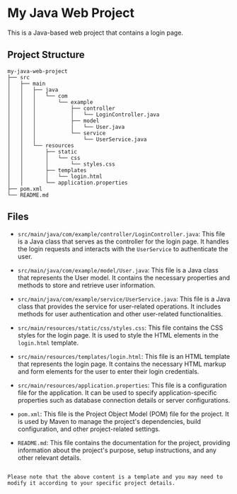 # My Java Web Project

This is a Java-based web project that contains a login page.

## Project Structure

```
my-java-web-project
├── src
│   ├── main
│   │   ├── java
│   │   │   └── com
│   │   │       └── example
│   │   │           ├── controller
│   │   │           │   └── LoginController.java
│   │   │           ├── model
│   │   │           │   └── User.java
│   │   │           └── service
│   │   │               └── UserService.java
│   │   └── resources
│   │       ├── static
│   │       │   └── css
│   │       │       └── styles.css
│   │       ├── templates
│   │       │   └── login.html
│   │       └── application.properties
├── pom.xml
└── README.md
```

## Files

- `src/main/java/com/example/controller/LoginController.java`: This file is a Java class that serves as the controller for the login page. It handles the login requests and interacts with the `UserService` to authenticate the user.

- `src/main/java/com/example/model/User.java`: This file is a Java class that represents the User model. It contains the necessary properties and methods to store and retrieve user information.

- `src/main/java/com/example/service/UserService.java`: This file is a Java class that provides the service for user-related operations. It includes methods for user authentication and other user-related functionalities.

- `src/main/resources/static/css/styles.css`: This file contains the CSS styles for the login page. It is used to style the HTML elements in the `login.html` template.

- `src/main/resources/templates/login.html`: This file is an HTML template that represents the login page. It contains the necessary HTML markup and form elements for the user to enter their login credentials.

- `src/main/resources/application.properties`: This file is a configuration file for the application. It can be used to specify application-specific properties such as database connection details or server configurations.

- `pom.xml`: This file is the Project Object Model (POM) file for the project. It is used by Maven to manage the project's dependencies, build configuration, and other project-related settings.

- `README.md`: This file contains the documentation for the project, providing information about the project's purpose, setup instructions, and any other relevant details.
```

Please note that the above content is a template and you may need to modify it according to your specific project details.